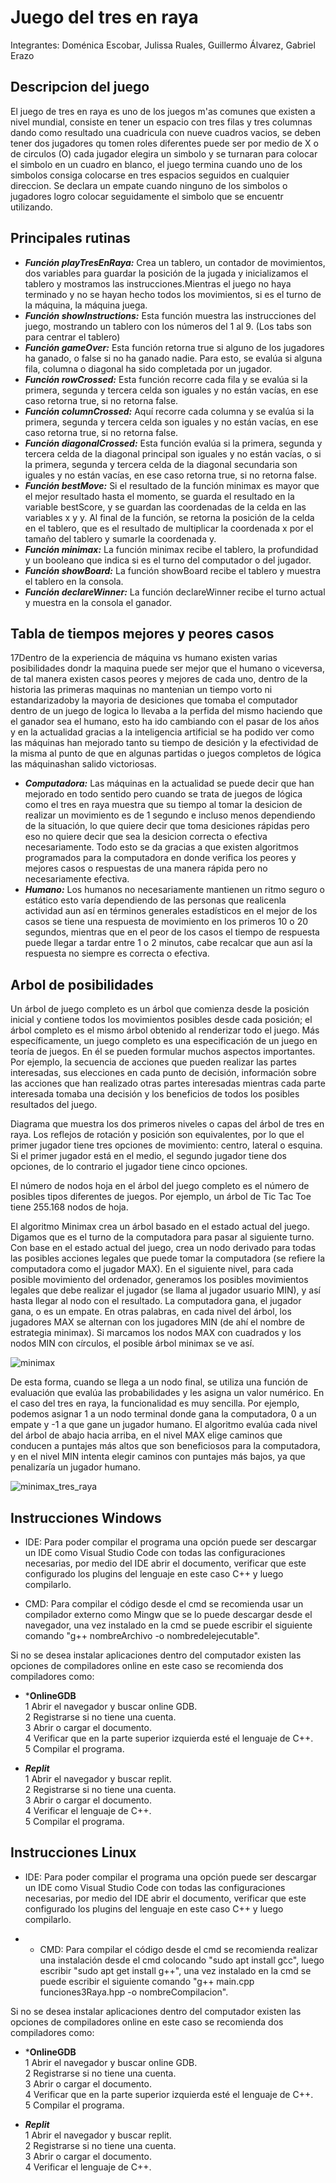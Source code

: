 # Juego del tres en raya  
Integrantes: Doménica Escobar, Julissa Ruales, Guillermo Álvarez, Gabriel Erazo  
## Descripcion del juego  
El juego de tres en raya es uno de los juegos m'as comunes que existen a nivel mundial, consiste en tener un espacio con tres filas y tres columnas dando como resultado una cuadricula con nueve cuadros vacios, se deben tener dos jugadores qu tomen roles diferentes puede ser por medio de X o de circulos (O) cada jugador elegira un simbolo y se turnaran para colocar el simbolo en un cuadro en blanco, el juego termina cuando uno de los simbolos consiga colocarse en tres espacios seguidos en cualquier direccion. Se declara un empate cuando ninguno de los simbolos o jugadores logro colocar seguidamente el simbolo que se encuentr utilizando.  
## Principales rutinas  
- ***Función playTresEnRaya:*** Crea un tablero, un contador de movimientos, dos variables para guardar la posición de la jugada y inicializamos el tablero y mostramos las instrucciones.Mientras el juego no haya terminado y no se hayan hecho todos los movimientos, si es el turno de la máquina, la máquina juega.  
- ***Función showInstructions:*** Esta función muestra las instrucciones del juego, mostrando un tablero con los números del 1 al 9. (Los tabs son para centrar el tablero)  
- ***Función gameOver:*** Esta función retorna true si alguno de los jugadores ha ganado, o false si no ha ganado nadie. Para esto, se evalúa si alguna fila, columna o diagonal ha sido completada por un jugador.  
- ***Función rowCrossed:*** Esta función recorre cada fila y se evalúa si la primera, segunda y tercera celda son iguales y no están vacías, en ese caso retorna true, si no retorna false.  
- ***Función columnCrossed:*** Aquí recorre cada columna y se evalúa si la primera, segunda y tercera celda son iguales y no están vacías, en ese caso retorna true, si no retorna false.  
- ***Función diagonalCrossed:*** Esta función evalúa si la primera, segunda y tercera celda de la diagonal principal son iguales y no están vacías, o si la primera, segunda y tercera celda de la diagonal secundaria son iguales y no están vacías, en ese caso retorna true, si no retorna false.  
- ***Función bestMove:*** Si el resultado de la función minimax es mayor que el mejor resultado hasta el momento, se guarda el resultado en la variable bestScore, y se guardan las coordenadas de la celda en las variables x y y. Al final de la función, se retorna la posición de la celda en el tablero, que es el resultado de multiplicar la coordenada x por el tamaño del tablero y sumarle la coordenada y.  
- ***Función minimax:*** La función minimax recibe el tablero, la profundidad y un booleano que indica si es el turno del computador o del jugador.  
- ***Función showBoard:*** La función showBoard recibe el tablero y muestra el tablero en la consola.  
- ***Función declareWinner:*** La función declareWinner recibe el turno actual y muestra en la consola el ganador.  
## Tabla de tiempos mejores y peores casos  
17Dentro de la experiencia de máquina vs humano existen varias posibilidades dondr la maquina puede ser mejor que el humano o viceversa, de tal manera existen casos peores y mejores de cada uno, dentro de la historia las primeras maquinas no mantenian un tiempo vorto ni estandarizadoby la mayoria de desiciones que tomaba el computador dentro de un juego de logica lo llevaba a la perfida del mismo haciendo que el ganador sea el humano, esto ha ido cambiando con el pasar de los años y en la actualidad gracias a la inteligencia artificial se ha podido ver como las máquinas han mejorado tanto su tiempo de desición y la efectividad de la misma al punto de que en algunas partidas o juegos completos de lógica las máquinashan salido victoriosas.  
- ***Computadora:*** Las máquinas en la actualidad se puede decir que han mejorado en todo sentido pero cuando se trata de juegos de lógica como el tres en raya muestra que su tiempo al tomar la desicion de realizar un movimiento es de 1 segundo e incluso menos dependiendo de la situación, lo que quiere decir que toma desiciones rápidas pero eso no quiere decir que sea la desicion correcta o efectiva necesariamente. Todo esto se da gracias a que existen algoritmos programados para la computadora en donde verifica los peores y mejores casos o respuestas de una manera rápida pero no necesariamente efectiva.  
- ***Humano:*** Los humanos no necesariamente mantienen un ritmo seguro o estático esto varía dependiendo de las personas que realicenla actividad aun así en términos generales estadísticos en el mejor de los casos se tiene una respuesta de movimiento en los primeros 10 o 20 segundos, mientras que en el peor de los casos el tiempo de respuesta puede llegar a tardar entre 1 o 2 minutos, cabe recalcar que aun así la respuesta no siempre es correcta o efectiva.  
## Arbol de posibilidades  
Un árbol de juego completo es un árbol que comienza desde la posición inicial y contiene todos los movimientos posibles desde cada posición; el árbol completo es el mismo árbol obtenido al renderizar todo el juego. Más específicamente, un juego completo es una especificación de un juego en teoría de juegos. En él se pueden formular muchos aspectos importantes. Por ejemplo, la secuencia de acciones que pueden realizar las partes interesadas, sus elecciones en cada punto de decisión, información sobre las acciones que han realizado otras partes interesadas mientras cada parte interesada tomaba una decisión y los beneficios de todos los posibles resultados del juego.  

Diagrama que muestra los dos primeros niveles o capas del árbol de tres en raya. Los reflejos de rotación y posición son equivalentes, por lo que el primer jugador tiene tres opciones de movimiento: centro, lateral o esquina. Si el primer jugador está en el medio, el segundo jugador tiene dos opciones, de lo contrario el jugador tiene cinco opciones.  

El número de nodos hoja en el árbol del juego completo es el número de posibles tipos diferentes de juegos. Por ejemplo, un árbol de Tic Tac Toe tiene 255.168 nodos de hoja.  

El algoritmo Minimax crea un árbol basado en el estado actual del juego. Digamos que es el turno de la computadora para pasar al siguiente turno. Con base en el estado actual del juego, crea un nodo derivado para todas las posibles acciones legales que puede tomar la computadora (se refiere la computadora como el jugador MAX). En el siguiente nivel, para cada posible movimiento del ordenador, generamos los posibles movimientos legales que debe realizar el jugador (se llama al jugador usuario MIN), y así hasta llegar al nodo con el resultado. La computadora gana, el jugador gana, o es un empate. En otras palabras, en cada nivel del árbol, los jugadores MAX se alternan con los jugadores MIN (de ahí el nombre de estrategia minimax). Si marcamos los nodos MAX con cuadrados y los nodos MIN con círculos, el posible árbol minimax se ve así.  

![minimax](https://user-images.githubusercontent.com/87248845/210288400-3e04c69b-62b7-4a02-ab12-a179b72327cd.png)  

De esta forma, cuando se llega a un nodo final, se utiliza una función de evaluación que evalúa las probabilidades y les asigna un valor numérico. En el caso del tres en raya, la funcionalidad es muy sencilla. Por ejemplo, podemos asignar 1 a un nodo terminal donde gana la computadora, 0 a un empate y -1 a que gane un jugador humano. El algoritmo evalúa cada nivel del árbol de abajo hacia arriba, en el nivel MAX elige caminos que conducen a puntajes más altos que son beneficiosos para la computadora, y en el nivel MIN intenta elegir caminos con puntajes más bajos, ya que penalizaría un jugador humano.  

![minimax_tres_raya](https://user-images.githubusercontent.com/87248845/210288650-bdbc7cd0-3c38-404f-a183-02202ec045bb.png)


## Instrucciones Windows  
- IDE: Para poder compilar el programa una opción puede ser descargar un IDE como Visual Studio Code con todas las configuraciones necesarias, por medio del IDE abrir el documento, verificar que este configurado los plugins del lenguaje en este caso C++ y luego compilarlo.  

- CMD: Para compilar el código desde el cmd se recomienda usar un compilador externo como Mingw que se lo puede descargar desde el navegador, una vez instalado en la cmd se puede escribir el siguiente comando "g++ nombreArchivo -o nombredelejecutable".

Si no se desea instalar aplicaciones dentro del computador existen las opciones de compiladores online en este caso se recomienda dos compiladores como:  

- ***OnlineGDB**  
1 Abrir el navegador y buscar online GDB.  
2 Registrarse si no tiene una cuenta.  
3 Abrir o cargar el documento.  
4 Verificar que en la parte superior izquierda esté el lenguaje de C++.  
5 Compilar el programa.  

- ***Replit***  
1 Abrir el navegador y buscar replit.  
2 Registrarse si no tiene una cuenta.  
3 Abrir o cargar el documento.  
4 Verificar el lenguaje de C++.  
5 Compilar el programa.  
## Instrucciones Linux  
- IDE: Para poder compilar el programa una opción puede ser descargar un IDE como Visual Studio Code con todas las configuraciones necesarias, por medio del IDE abrir el documento, verificar que este configurado los plugins del lenguaje en este caso C++ y luego compilarlo.  

- - CMD: Para compilar el código desde el cmd se recomienda realizar una instalación desde el cmd colocando "sudo apt install gcc", luego escribir "sudo apt get install g++", una vez instalado en la cmd se puede escribir el siguiente comando "g++ main.cpp funciones3Raya.hpp -o nombreCompilacion".  

Si no se desea instalar aplicaciones dentro del computador existen las opciones de compiladores online en este caso se recomienda dos compiladores como:  

- ***OnlineGDB**  
1 Abrir el navegador y buscar online GDB.  
2 Registrarse si no tiene una cuenta.  
3 Abrir o cargar el documento.  
4 Verificar que en la parte superior izquierda esté el lenguaje de C++.  
5 Compilar el programa.  

- ***Replit***  
1 Abrir el navegador y buscar replit.  
2 Registrarse si no tiene una cuenta.  
3 Abrir o cargar el documento.  
4 Verificar el lenguaje de C++.
